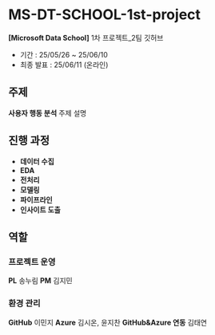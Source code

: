 # MS-DT-SCHOOL-1st-project
**[Microsoft Data School]**
1차 프로젝트_2팀 깃허브

* 기간 : 25/05/26 ~ 25/06/10
* 최종 발표 : 25/06/11 (온라인)

## 주제
**사용자 행동 분석**
주제 설명

## 진행 과정
* **데이터 수집**
* **EDA** 
* **전처리**
* **모델링**
* **파이프라인**
* **인사이트 도출**

## 역할
### 프로젝트 운영
**PL** 송누림
**PM** 김지민

### 환경 관리
**GitHub** 이민지
**Azure** 김시온, 윤지찬
**GitHub&Azure 연동** 김태연
